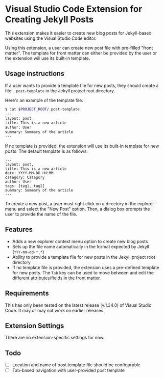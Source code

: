 # Visual Studio Code Extension for Creating Jekyll Posts

This extension makes it easier to create new blog posts for Jekyll-based
websites using the Visual Studio Code editor.

Using this extension, a user can create new post file with pre-filled
"front matter". The template for front matter can either be provided by the
user or the extension will use its built-in template.

## Usage instructions

If a user wants to provide a template file for new posts, they should create
a file: `.post-template` in the Jekyll project root directory.

Here's an example of the template file:

```bash
$ cat $PROJECT_ROOT/.post-template
---
layout: post
title: This is a new article
author: User
summary: Summary of the article
---
```

If no template is provided, the extension will use its built-in template for
new posts. The default template is as follows:

```
---
layout: post,
title: This is a new article
date: YYYY-MM-DD HH:MM
category: Category
author: User
tags: [tag1, tag2]
summary: Summary of the article
---
```

To create a new post, a user must right click on a directory in the explorer
menu and select the "New Post" option. Then, a dialog box prompts the user
to provide the name of the file.

## Features

- Adds a new explorer context menu option to create new blog posts
- Sets up the file name automatically in the format expected by Jekyll
  (`YYY-mm-dd-*.*`)
- Ability to provide a template file for new posts in the Jekyll project root
  directory
- If no template file is provided, the extension uses a pre-defined template
  for new posts. The `Tab` key can be used to move between and edit
  the different attributes/fields in the front matter.

## Requirements

This has only been tested on the latest release (v.1.34.0) of Visual Studio
Code. It may or may not work on earlier releases.

## Extension Settings

There are no extension-specific settings for now.

## Todo

* [ ] Location and name of post template file should be configurable
* [ ] Tab-based navigation with user-provided post template
